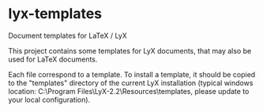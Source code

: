 # lyx-templates
Document templates for LaTeX / LyX

This project contains some templates for LyX documents, that may also be used for LaTeX documents.

Each file correspond to a template. To install a template, it should be copied to the "templates" directory of the current LyX installation (typical windows location: C:\Program Files\LyX-2.2\Resources\templates, please update to your local configuration).
